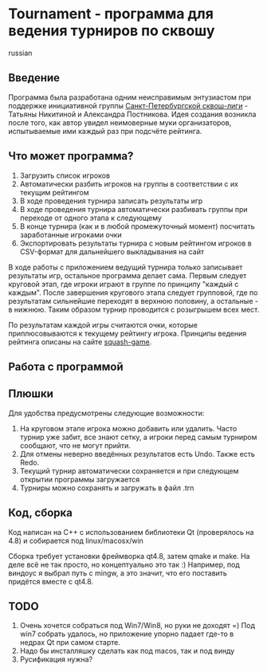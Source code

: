# Tournament - программа для ведения турниров по сквошу

russian

## Введение

Программа была разработана одним неисправимым энтузиастом при поддержке
инициативной группы [Санкт-Петербургской сквош-лиги](http://squash-game.ru) -
Татьяны Никитиной и Александра Постникова. Идея создания возникла после
того, как автор увидел неимоверные муки организаторов, испытываемые ими каждый
раз при подсчёте рейтинга.

## Что может программа?

  1. Загрузить список игроков
  2. Автоматически разбить игроков на группы в соответствии с их текущим рейтингом
  3. В ходе проведения турнира записать результаты игр
  4. В ходе проведения турнира автоматически разбивать группы при переходе от одного 
     этапа к следующему
  5. В конце турнира (как и в любой промежуточный момент) посчитать заработанные игроками
     очки
  6. Экспортировать результаты турнира с новым рейтингом игроков в CSV-формат для 
     дальнейшего выкладывания на сайт

В ходе работы с приложением ведущий турнира только записывает результаты игр,
остальное программа делает сама. Первым следует круговой этап, где игроки
играют в группе по принципу "каждый с каждым". После завершения кругового этапа
следует групповой, где по результатам сильнейшие переходят в верхнюю половину,
а остальные - в нижнюю. Таким образом турнир проводится с розыгрышем всех мест.

По результатам каждой игры считаются очки, которые приплюсовываются к текущему
рейтингу игрока. Принципы ведения рейтинга описаны на сайте
[squash-game](http://www.squash-game.ru/ligaM2/rating).

## Работа с программой

## Плюшки

Для удобства предусмотрены следующие возможности:
  1. На круговом этапе игрока можно добавить или удалить. Часто турнир
     уже забит, все знают сетку, а игроки перед самым турниром сообщают,
     что не могут прийти.
  2. Для отмены неверно введённых результатов есть Undo. Также есть Redo.
  3. Текущий турнир автоматически сохраняется и при следующем открытии программы
     загружается
  4. Турниры можно сохранять и загружать в файл .trn

## Код, сборка

Код написан на C++ с использованием библиотеки Qt (проверялось на 4.8) и собирается 
под linux/macosx/win

Сборка требует установки фреймворка qt4.8, затем qmake и make. На деле 
всё не так просто, но концептуально это так :) Например, под виндоус я выбрал 
путь с mingw, а это значит, что его поставить придётся вместе с qt4.8.

## TODO

   1. Очень хочется собраться под Win7/Win8, но руки не доходят =)
      Под win7 собрать удалось, но приложение упорно падает где-то в недрах
      Qt при самом старте.
   2. Надо бы инсталляшку сделать как под macos, так и под винду
   3. Русификация нужна?

